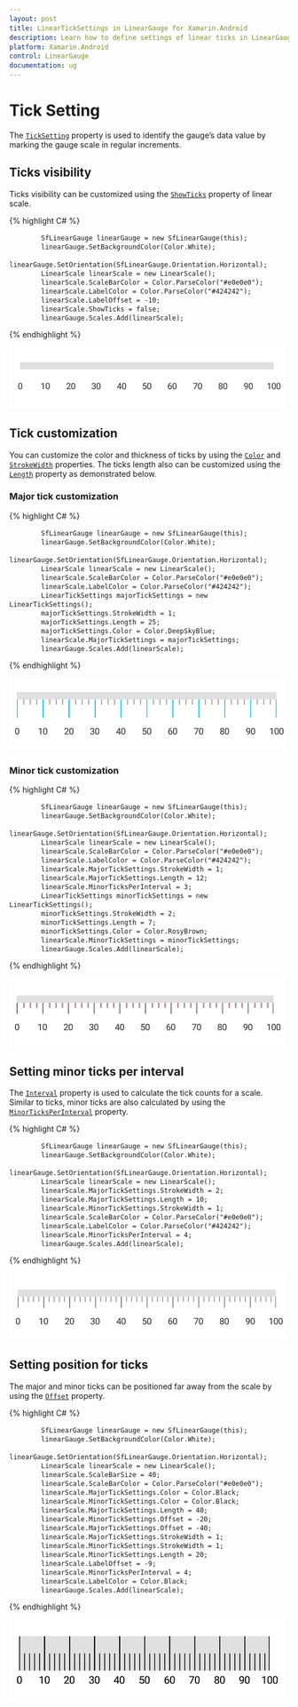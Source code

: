 ```yaml
---
layout: post
title: LinearTickSettings in LinearGauge for Xamarin.Android
description: Learn how to define settings of linear ticks in LinearGauge
platform: Xamarin.Android
control: LinearGauge
documentation: ug
---
```


# Tick Setting 

The [`TickSetting`](https://help.syncfusion.com/cr/xamarin-android/Com.Syncfusion.Gauges.SfCircularGauge.TickSetting.html) property is used to identify the gauge’s data value by marking the gauge scale in regular increments.

## Ticks visibility

Ticks visibility can be customized using the [`ShowTicks`](https://help.syncfusion.com/cr/xamarin-android/Com.Syncfusion.Gauges.SfLinearGauge.LinearScale.html#Com_Syncfusion_Gauges_SfLinearGauge_LinearScale_ShowTicks) property of linear scale.

{% highlight C# %}

		    SfLinearGauge linearGauge = new SfLinearGauge(this);
            linearGauge.SetBackgroundColor(Color.White);
            linearGauge.SetOrientation(SfLinearGauge.Orientation.Horizontal);
            LinearScale linearScale = new LinearScale();
            linearScale.ScaleBarColor = Color.ParseColor("#e0e0e0");
            linearScale.LabelColor = Color.ParseColor("#424242");
            linearScale.LabelOffset = -10;
            linearScale.ShowTicks = false;
            linearGauge.Scales.Add(linearScale);
			
{% endhighlight %}

![Tick Setting in Xamarin.Android Linear Gauge.](tick-setting_images/tick-setting1.png)

## Tick customization

You can customize the color and thickness of ticks by using the [`Color`](https://help.syncfusion.com/cr/xamarin-android/Com.Syncfusion.Gauges.SfLinearGauge.LinearTickSettings.html#Com_Syncfusion_Gauges_SfLinearGauge_LinearTickSettings_Color) and [`StrokeWidth`](https://help.syncfusion.com/cr/xamarin-android/Com.Syncfusion.Gauges.SfLinearGauge.LinearTickSettings.html#Com_Syncfusion_Gauges_SfLinearGauge_LinearTickSettings_StrokeWidth) properties. The ticks length also can be customized using the [`Length`](https://help.syncfusion.com/cr/xamarin-android/Com.Syncfusion.Gauges.SfLinearGauge.LinearTickSettings.html#Com_Syncfusion_Gauges_SfLinearGauge_LinearTickSettings_Length) property as demonstrated below.

### Major tick customization

{% highlight C# %}

		    SfLinearGauge linearGauge = new SfLinearGauge(this);
            linearGauge.SetBackgroundColor(Color.White);
            linearGauge.SetOrientation(SfLinearGauge.Orientation.Horizontal);
            LinearScale linearScale = new LinearScale();
            linearScale.ScaleBarColor = Color.ParseColor("#e0e0e0");
            linearScale.LabelColor = Color.ParseColor("#424242");
            LinearTickSettings majorTickSettings = new LinearTickSettings();
            majorTickSettings.StrokeWidth = 1;
            majorTickSettings.Length = 25;
            majorTickSettings.Color = Color.DeepSkyBlue;
            linearScale.MajorTickSettings = majorTickSettings;
            linearGauge.Scales.Add(linearScale);
			
{% endhighlight %}

![Major tick customization in Xamarin.Android Linear Gauge.](tick-setting_images/tick-setting2.png)

### Minor tick customization

{% highlight C# %}

            SfLinearGauge linearGauge = new SfLinearGauge(this);
            linearGauge.SetBackgroundColor(Color.White);
            linearGauge.SetOrientation(SfLinearGauge.Orientation.Horizontal);
            LinearScale linearScale = new LinearScale();
            linearScale.ScaleBarColor = Color.ParseColor("#e0e0e0");
            linearScale.LabelColor = Color.ParseColor("#424242");
            linearScale.MajorTickSettings.StrokeWidth = 1;
            linearScale.MajorTickSettings.Length = 12;
            linearScale.MinorTicksPerInterval = 3;
            LinearTickSettings minorTickSettings = new LinearTickSettings();
            minorTickSettings.StrokeWidth = 2;
            minorTickSettings.Length = 7;
            minorTickSettings.Color = Color.RosyBrown;
            linearScale.MinorTickSettings = minorTickSettings;
            linearGauge.Scales.Add(linearScale);
			
{% endhighlight %}

![Minor tick customization in Xamarin.Android Linear Gauge.](tick-setting_images/tick-setting3.png)

## Setting minor ticks per interval

The [`Interval`](https://help.syncfusion.com/cr/xamarin-android/Com.Syncfusion.Gauges.SfLinearGauge.LinearScale.html#Com_Syncfusion_Gauges_SfLinearGauge_LinearScale_Interval) property is used to calculate the tick counts for a scale. Similar to ticks, minor ticks are also calculated by using the [`MinorTicksPerInterval`](https://help.syncfusion.com/cr/xamarin-android/Com.Syncfusion.Gauges.SfLinearGauge.LinearScale.html#Com_Syncfusion_Gauges_SfLinearGauge_LinearScale_MinorTicksPerInterval) property.

{% highlight C# %}

            SfLinearGauge linearGauge = new SfLinearGauge(this);
            linearGauge.SetBackgroundColor(Color.White);
            linearGauge.SetOrientation(SfLinearGauge.Orientation.Horizontal);
            LinearScale linearScale = new LinearScale();
            linearScale.MajorTickSettings.StrokeWidth = 2;
            linearScale.MajorTickSettings.Length = 10;
            linearScale.MinorTickSettings.StrokeWidth = 1;
            linearScale.ScaleBarColor = Color.ParseColor("#e0e0e0");
            linearScale.LabelColor = Color.ParseColor("#424242");
            linearScale.MinorTicksPerInterval = 4;
            linearGauge.Scales.Add(linearScale);
			
{% endhighlight %}

![Setting minor ticks per interval in Xamarin.Android Linear Gauge.](tick-setting_images/tick-setting4.png)

## Setting position for ticks

The major and minor ticks can be positioned far away from the scale by using the [`Offset`](https://help.syncfusion.com/cr/xamarin-android/Com.Syncfusion.Gauges.SfLinearGauge.LinearTickSettings.html#Com_Syncfusion_Gauges_SfLinearGauge_LinearTickSettings_Offset) property.

{% highlight C# %}

            SfLinearGauge linearGauge = new SfLinearGauge(this);
            linearGauge.SetBackgroundColor(Color.White);
            linearGauge.SetOrientation(SfLinearGauge.Orientation.Horizontal);
            LinearScale linearScale = new LinearScale();
            linearScale.ScaleBarSize = 40;
            linearScale.ScaleBarColor = Color.ParseColor("#e0e0e0");
            linearScale.MajorTickSettings.Color = Color.Black;
            linearScale.MinorTickSettings.Color = Color.Black;
            linearScale.MajorTickSettings.Length = 40;
            linearScale.MinorTickSettings.Offset = -20;
            linearScale.MajorTickSettings.Offset = -40;
            linearScale.MajorTickSettings.StrokeWidth = 1;
            linearScale.MinorTickSettings.StrokeWidth = 1;
            linearScale.MinorTickSettings.Length = 20;
            linearScale.LabelOffset = -9;
            linearScale.MinorTicksPerInterval = 4;
            linearScale.LabelColor = Color.Black;
            linearGauge.Scales.Add(linearScale);
			
{% endhighlight %}

![Setting position for ticks in Xamarin.Android Linear Gauge.](tick-setting_images/tick-setting5.png)
